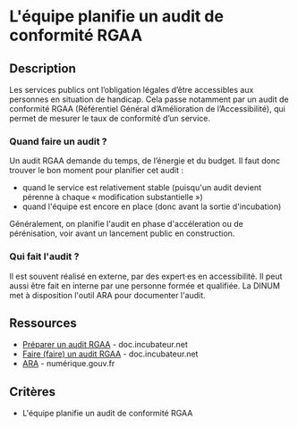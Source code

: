 # L'équipe planifie un audit de conformité RGAA

## Description

Les services publics ont l’obligation légales d’être accessibles aux 
personnes en situation de handicap. Cela passe notamment par un audit 
de conformité RGAA (Référentiel Général d’Amélioration de l’Accessibilité), 
qui permet de mesurer le taux de conformité d’un service.

### Quand faire un audit ?

Un audit RGAA demande du temps, de l’énergie et du budget. Il faut donc 
trouver le bon moment pour planifier cet audit : 

- quand le service est relativement stable (puisqu'un audit devient 
pérenne à chaque « modification substantielle »)
- quand l'équipe est encore en place (donc avant la sortie d'incubation)

Généralement, on planifie l'audit en phase d'accéleration ou de 
pérénisation, voir avant un lancement public en construction.

### Qui fait l'audit ? 

Il est souvent réalisé en externe, par des expert·es en accessibilité. 
Il peut aussi être fait en interne par une personne formée et qualifiée. 
La DINUM met à disposition l'outil ARA pour documenter l'audit.

## Ressources

- [Préparer un audit RGAA](https://doc.incubateur.net/communaute/gerer-son-produit/les-standards/accessibilite-and-inclusion/obligations-legales#preparer-un-audit-rgaa) - doc.incubateur.net 
- [Faire (faire) un audit RGAA](https://doc.incubateur.net/communaute/gerer-son-produit/les-standards/accessibilite-and-inclusion/obligations-legales#faire-faire-un-audit-rgaa) - doc.incubateur.net
- [ARA](https://ara.numerique.gouv.fr) - numérique.gouv.fr

## Critères

- L'équipe planifie un audit de conformité RGAA 
